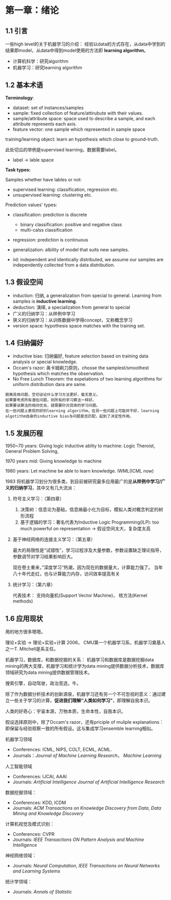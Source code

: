 # 第一章：绪论

## 1.1 引言
一些high level的关于机器学习的介绍：
经验以data的方式存在，从data中学到的结果即model，从data中得到model使用的方法即 **learning algorithm**。
- 计算机科学：研究algorithm
- 机器学习：研究learning algorithm


## 1.2 基本术语
**Terminology**:
- dataset: set of instances/samples
- sample: fixed collection of feature/attirubute with their values.
- sample/attribute space: space used to describe a sample, and each attribute represents each axis.
- feature vector: one sample which represented in sample space

training/learning object: learn an hypothesis which close to ground-truth.

此处切瓜的举例是supervised learning，数据需要label。
- label -> lable space

**Task types:**

Samples whether have lables or not:
- supervised learning: classification, regression etc.
- unsupervised learning: clustering etc.

Prediction values' types:
- classification: prediction is discrete
	- binary classification: positive and negative class
	- multi-calss classification
- regression: prediction is continuous


- generalization: albility of model that suits new samples.
- iid: independent and identically distributed, we assume our samples are independently collected from a data distribution.

## 1.3 假设空间
- induction: 归纳, a generalization from special to general. Learning from samples is **inductive learning**.
- deduction: 演绎, a specialization from general to special
- 广义的归纳学习：从样例中学习
- 狭义的归纳学习：从训练数据中学得concept，又称概念学习
- version space: hypothesis space matches with the training set.

## 1.4 归纳偏好
- inductive bias: 归纳偏好, feature selection based on training data analysis or special knowledge.
- Occam's razor: 奥卡姆剃刀原则，chosse the samplest/smoothest hypothesis which matches the observation.
- No Free Lunch Theorem: the expetations of two learning algorithms for uniform distribution dara are same. 

```
脱离具体问题，空切谈论什么学习方法更好，毫无意义。
如果要考虑所有潜在问题，则所有的学习算法一样好。
如果要谈算法的相对优劣，就需要针对具体的学习问题。
在一些问题上表现的好的learning algorithm，在另一些问题上可能并不好，learning algotithm自身的inductive bias与问题是否匹配，起到了决定性作用。
```

## 1.5 发展历程
1950~70 years: Giving logic inductive ablity to machine: Logic Theroist, General Problem Solving,

1970 years mid: Giving knowledge to machine

1980 years: Let machine be able to learn knowledge. IWML(ICML now)

1983 将机器学习划分为很多类，到目前被研究最多应用最广的是**从样例中学习/广义的归纳学习**，其中又有几大流派：

1. 符号主义学习：（第四章）
	1. 决策树：信息论为基础，信息熵最小化为目标，模拟人类对概念判定的树形流程
	2. 基于逻辑的学习：著名代表为Inductive Logic Programming(ILP): too much powerful on representation -> 假设空间太大，复杂度太高
	
2. 基于神经网络的连接主义学习：（第五章）
	
	最大的局限性是“试错性”，学习过程涉及大量参数，参数设置缺乏理论指导，参数调节对学习结果影响巨大。
	
	现在卷土重来，”深度学习“热潮，因为现在的数据量大，计算能力强了。
	当年八十年代走红，也与计算能力内存，访问效率提高有关
	
3. 统计学习：（第六章）
	
	代表技术： 支持向量机(Support Vector Machine)， 核方法(Kernel methods)


 ## 1.6 应用现状

用的地方很多嗯嗯。

理论+实验 -> 理论+实验+计算
2006， CMU第一个机器学习系，机器学习奠基人之一T. Mitchell是系主任。

机器学习，数据库，和数据挖掘的关系：
机器学习和数据库是数据挖掘data mining的两大支撑，机器学习和统计学为data mining提供数据分析技术，数据库领域研究为data mining提供数据管理技术。

搜索引擎，自动驾驶，政治竞选，牛。

除了作为数据分析技术的创新源泉，机器学习还有另一个不可忽视的意义：通过建立一些关于学习的计算，**促进我们理解“人类如何学习”**，即理解自我本识。

人类的好奇心：宇宙本源，万物本质，生命本性，自我本识。

假设选择原则中，除了Occam's razor，还有priciple of muliple explanations：即保留与经验观察一致的所有假设。这与集成学习ensemble learning相似。

机器学习领域
- Conferences: ICML, NIPS, COLT, ECML, ACML.
- Journals：*Journal of Machine Learning Research*， *Machine Learning*

人工智能领域
- Conferences: IJCAI, AAAI
- Journals: *Artificial Intelligence* *Journal of Artificial Intelligence Research*

数据挖掘领域：
- Conferences: KDD, ICDM
- Journals: *ACM Transactions on Knowledge Discovery from Data*,  *Data Mining and Knowledge Discovery*

计算机视觉及模式识别：
- Conferences: CVPR
- Journals: *IEEE Transactions ON Pattern Analysis and Machine Intelligence*

神经网络领域：
- Journals: *Neural Computation*, *IEEE Transactions on Neural Networks and Learning Systems*

统计学领域：
- Journals: *Annals of Statistic*

